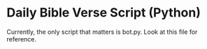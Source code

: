 # Daily Bible Verse Script (Python)

Currently, the only script that matters is bot.py. Look at this file for reference. 